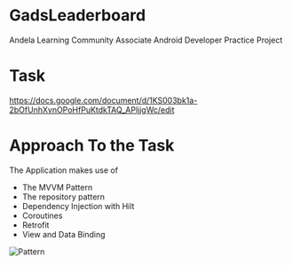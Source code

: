 # GadsLeaderboard
Andela Learning Community Associate Android Developer Practice Project

# Task 
https://docs.google.com/document/d/1KS003bk1a-2bOfUnhXvnOPoHfPuKtdkTAQ_APljjgWc/edit

# Approach To the Task
The Application makes use of 
- The MVVM Pattern
- The repository pattern 
- Dependency Injection with Hilt 
- Coroutines 
- Retrofit 
- View and Data Binding

![Pattern](./Users/mac/Downloads/arch_guide_diagram.png)

